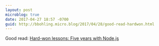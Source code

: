 ```yaml
---
layout: post
microblog: true
date: 2017-04-27 18:57 -0700
guid: http://bbohling.micro.blog/2017/04/28/good-read-hardwon.html
---
```

Good read: [Hard-won lessons: Five years with Node.js](https://blog.scottnonnenberg.com/hard-won-lessons-five-years-with-node-js/)

